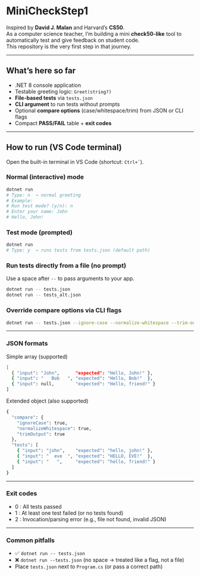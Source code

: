 # MiniCheckStep1

Inspired by **David J. Malan** and Harvard’s **CS50**.  
As a computer science teacher, I’m building a mini **check50-like** tool to automatically test and give feedback on student code.  
This repository is the very first step in that journey.

---

## What’s here so far
- .NET 8 console application
- Testable greeting logic: `Greet(string?)`
- **File-based tests** via `tests.json`
- **CLI argument** to run tests without prompts
- Optional **compare options** (case/whitespace/trim) from JSON or CLI flags
- Compact **PASS/FAIL** table + **exit codes**

---

## How to run (VS Code terminal)

Open the built-in terminal in VS Code (shortcut: `` Ctrl+` ``).

### Normal (interactive) mode
```bash
dotnet run
# Type: n  → normal greeting
# Example:
# Run test mode? (y/n): n
# Enter your name: John
# Hello, John!
```

### Test mode (prompted)
```bash
dotnet run
# Type: y  → runs tests from tests.json (default path)
```

### Run tests directly from a file (no prompt)
Use a space after `--` to pass arguments to your app.
```bash
dotnet run -- tests.json
dotnet run -- tests_alt.json
```

### Override compare options via CLI flags
```bash
dotnet run -- tests.json --ignore-case --normalize-whitespace --trim-output
```
---

### JSON formats
Simple array (supported)
```bash
[
  { "input": "John",      "expected": "Hello, John!" },
  { "input": "   Bob   ", "expected": "Hello, Bob!"  },
  { "input": null,        "expected": "Hello, friend!" }
]
```
Extended object (also supported)
```bash
{
  "compare": {
    "ignoreCase": true,
    "normalizeWhitespace": true,
    "trimOutput": true
  },
  "tests": [
    { "input": "john",    "expected": "hello, john!" },
    { "input": "  eve  ", "expected": "HELLO, EVE!"  },
    { "input": "   ",     "expected": "hello, friend!" }
  ]
}
```

---

### Exit codes
- 0 : All tests passed
- 1 : At least one test failed (or no tests found)
- 2 : Invocation/parsing error (e.g., file not found, invalid JSON)

---

### Common pitfalls
- ✅ `dotnet run -- tests.json`
- ❌ `dotnet run --tests.json` (no space → treated like a flag, not a file)
- Place `tests.json` next to `Program.cs` (or pass a correct path)